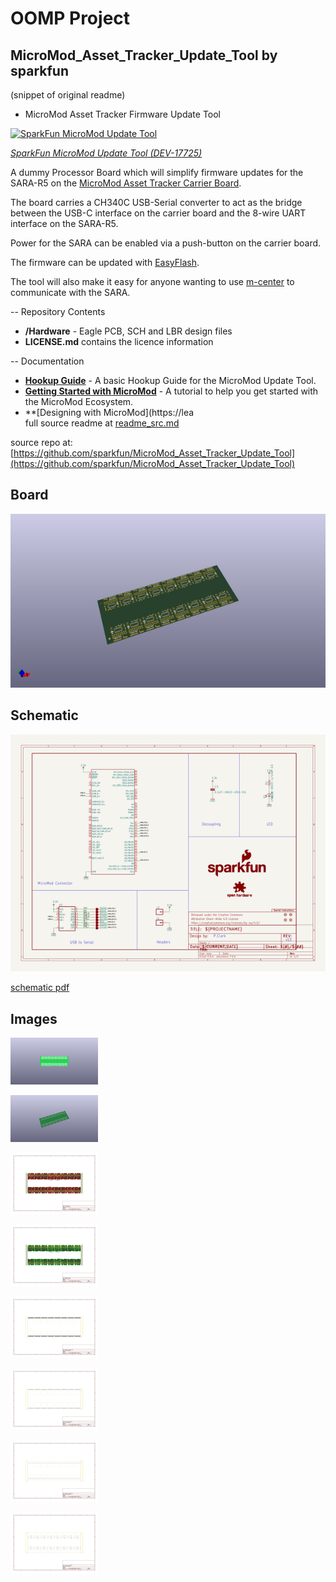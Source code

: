 # OOMP Project  
## MicroMod_Asset_Tracker_Update_Tool  by sparkfun  
  
(snippet of original readme)  
  
- MicroMod Asset Tracker Firmware Update Tool  
  
[![SparkFun MicroMod Update Tool](https://cdn.sparkfun.com/assets/parts/1/6/8/3/6/17725-SparkFun_MicroMod_Update_Tool-01.jpg)](https://www.sparkfun.com/products/17725)  
  
[*SparkFun MicroMod Update Tool (DEV-17725)*](https://www.sparkfun.com/products/17725)  
  
A dummy Processor Board which will simplify firmware updates for the SARA-R5 on the [MicroMod Asset Tracker Carrier Board](https://www.sparkfun.com/products/17272).  
  
The board carries a CH340C USB-Serial converter to act as the bridge between the USB-C interface on the carrier board and the 8-wire UART interface on the SARA-R5.  
  
Power for the SARA can be enabled via a push-button on the carrier board.  
  
The firmware can be updated with [EasyFlash](https://www.u-blox.com/sites/default/files/SARA-R5-FW-Update_AppNote_%28UBX-20033314%29.pdf).  
  
The tool will also make it easy for anyone wanting to use [m-center](https://www.u-blox.com/en/product/m-center) to communicate with the SARA.  
  
-- Repository Contents  
  
* **/Hardware** - Eagle PCB, SCH and LBR design files  
* **LICENSE.md** contains the licence information  
  
-- Documentation  
  
* **[Hookup Guide](https://learn.sparkfun.com/tutorials/micromod-update-tool-hookup-guide)** - A basic Hookup Guide for the MicroMod Update Tool.  
* **[Getting Started with MicroMod](https://learn.sparkfun.com/tutorials/getting-started-with-micromod)** - A tutorial to help you get started with the MicroMod Ecosystem.  
* **[Designing with MicroMod](https://lea  
  full source readme at [readme_src.md](readme_src.md)  
  
source repo at: [https://github.com/sparkfun/MicroMod_Asset_Tracker_Update_Tool](https://github.com/sparkfun/MicroMod_Asset_Tracker_Update_Tool)  
## Board  
  
[![working_3d.png](working_3d_600.png)](working_3d.png)  
## Schematic  
  
[![working_schematic.png](working_schematic_600.png)](working_schematic.png)  
  
[schematic pdf](working_schematic.pdf)  
## Images  
  
[![working_3D_bottom.png](working_3D_bottom_140.png)](working_3D_bottom.png)  
  
[![working_3D_top.png](working_3D_top_140.png)](working_3D_top.png)  
  
[![working_assembly_page_01.png](working_assembly_page_01_140.png)](working_assembly_page_01.png)  
  
[![working_assembly_page_02.png](working_assembly_page_02_140.png)](working_assembly_page_02.png)  
  
[![working_assembly_page_03.png](working_assembly_page_03_140.png)](working_assembly_page_03.png)  
  
[![working_assembly_page_04.png](working_assembly_page_04_140.png)](working_assembly_page_04.png)  
  
[![working_assembly_page_05.png](working_assembly_page_05_140.png)](working_assembly_page_05.png)  
  
[![working_assembly_page_06.png](working_assembly_page_06_140.png)](working_assembly_page_06.png)  
